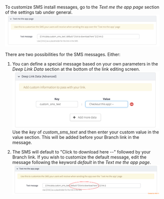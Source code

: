 To customize SMS install messages, go to the *Text me the app page* section of the settings tab under general.
![SMS Customization Tags](/img/ingredients/dashboard_setup/text_me_the_app.png)

There are two possibilities for the SMS messages. Either:

1) You can define a special message based on your own parameters in the *Deep Link Data* section at the bottom of the link editing screen.
![Deep Link Data](/img/ingredients/dashboard_setup/deeplink_data.png)
Use the *key* of *custom\_sms\_text* and then enter your custom value in the value section. This will be added before your Branch link in the message.

2) The SMS will default to "Click to download here --" followed by your Branch link. If you wish to customize the default message, edit the message following the keyword *default* in the *Text me the app page*.
![Default Text](/img/ingredients/dashboard_setup/default_message.png)